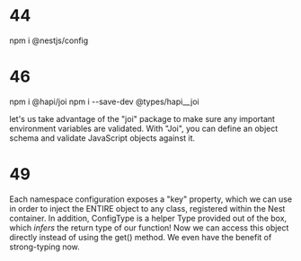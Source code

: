 # 44
npm i @nestjs/config

# 46
npm i @hapi/joi
npm i --save-dev @types/hapi__joi

let's us take advantage of the "joi" package to make sure any important environment variables are validated.
With "Joi", you can define an object schema and validate JavaScript objects against it.

# 49
Each namespace configuration exposes a "key" property, which we can use in order to inject the ENTIRE object to any class, registered within the Nest container.
In addition, ConfigType is a helper Type provided out of the box, which *infers* the return type of our function!
Now we can access this object directly instead of using the get() method. We even have the benefit of strong-typing now.